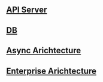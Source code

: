 ## [API Server](https://github.com/kps990515/Architecture/tree/main/lecture/1.%20API%20Server)
## [DB](https://github.com/kps990515/Architecture/tree/main/lecture/2.%20DB)
## [Async Arichtecture](https://github.com/kps990515/Architecture/tree/main/lecture/3.%20Async%20Architecture)
## [Enterprise Arichtecture](https://github.com/kps990515/Architecture/tree/main/lecture/4.%20Enterprise%20Architecture)